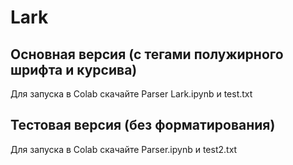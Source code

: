 # Lark
## Основная версия (с тегами полужирного шрифта и курсива)
Для запуска в Colab скачайте Parser Lark.ipynb и test.txt

## Тестовая версия (без форматирования)
Для запуска в Colab скачайте Parser.ipynb и test2.txt
